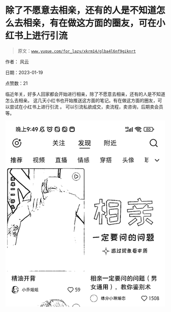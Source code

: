# 除了不愿意去相亲，还有的人是不知道怎么去相亲，有在做这方面的圈友，可在小红书上进行引流

> 原文：[`www.yuque.com/for_lazy/xkrm14/glba4l6nf9giknrt`](https://www.yuque.com/for_lazy/xkrm14/glba4l6nf9giknrt)



作者： 风云 

日期：2023-01-19 

点赞数：21 

临近年关，好多人回家都会开始进行相亲，除了不愿意去相亲，还有的人是不知道怎么去相亲。 这几天小红书也开始推送这方面的笔记。有在做这方面的圈友，可以尝试在小红书上进行引流 。 可以引流私欲成交，卖流程，卖咨询，后期卖会员等。 

![](img/5c371b0ee2e4453293c698d86440e309.png) 

